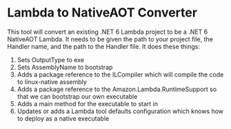 ﻿# Lambda to NativeAOT Converter

This tool will convert an existing .NET 6 Lambda project to be a .NET 6 NativeAOT Lambda. It needs to be given the path to your project file, the Handler name, and the path to the Handler file. It does these things:

1. Sets OutputType to exe
1. Sets AssemblyName to bootstrap
1. Adds a package reference to the ILCompiler which will compile the code to linux-native assembly
1. Adds a package reference to the Amazon.Lambda.RuntimeSupport so that we can bootstrap our own executable
1. Adds a main method for the executable to start in
1. Updates or adds a Lambda tool defaults configuration which knows how to deploy as a native executable